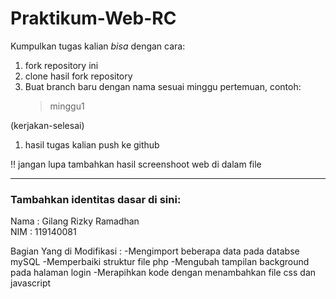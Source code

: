 # Praktikum-Web-RC
Kumpulkan tugas kalian _bisa_ dengan cara: 
1. fork repository ini 
2. clone hasil fork repository
3. Buat branch baru dengan nama sesuai minggu pertemuan, contoh:
    > minggu1
 
 (kerjakan-selesai) 
1. hasil tugas kalian push ke github

:bangbang:
jangan lupa tambahkan hasil screenshoot web di dalam file

<hr>

### Tambahkan identitas dasar di sini: 

Nama  : Gilang Rizky Ramadhan
<br>
NIM   : 119140081

Bagian Yang di Modifikasi :
-Mengimport beberapa data pada databse mySQL
-Memperbaiki struktur file php
-Mengubah tampilan background pada halaman login
-Merapihkan kode dengan menambahkan file css dan javascript
 
